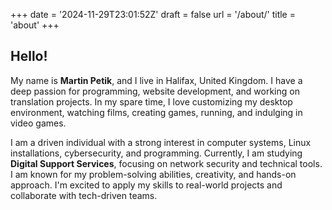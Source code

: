 +++
date = '2024-11-29T23:01:52Z'
draft = false
url = '/about/'
title = 'about'
+++

## Hello!

My name is **Martin Petik**, and I live in Halifax, United Kingdom. I have a deep passion for programming, website development, and working on translation projects. In my spare time, I love customizing my desktop environment, watching films, creating games, running, and indulging in video games.  

I am a driven individual with a strong interest in computer systems, Linux installations, cybersecurity, and programming. Currently, I am studying **Digital Support Services**, focusing on network security and technical tools. I am known for my problem-solving abilities, creativity, and hands-on approach. I'm excited to apply my skills to real-world projects and collaborate with tech-driven teams.